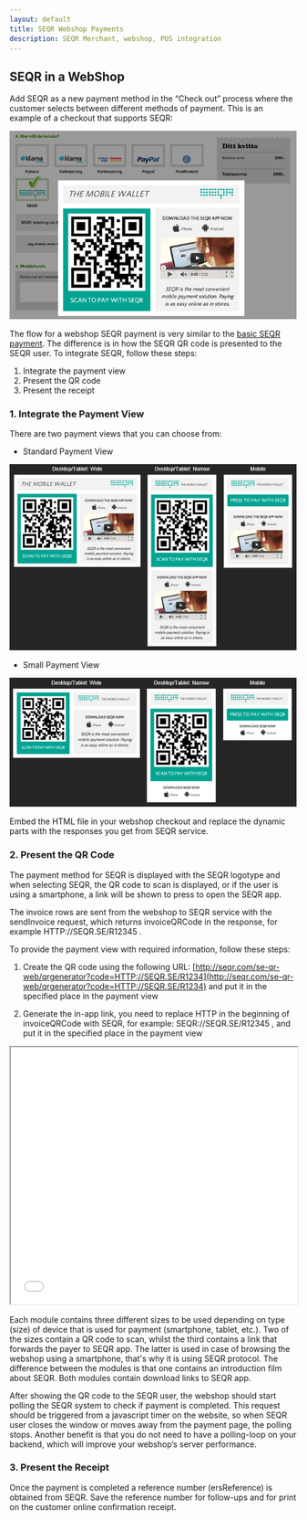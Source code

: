 ```yaml
---
layout: default
title: SEQR Webshop Payments
description: SEQR Merchant, webshop, POS integration
---
```



## SEQR in a WebShop

Add SEQR as a new payment method in the “Check out” process where the 
customer selects between different methods of payment. This is an example of a 
checkout that supports SEQR:

<img src="/assets/images/seqr_webshop.png" />

The flow for a webshop SEQR payment is very similar to the [basic SEQR
payment](/merchant/payment).
The difference is in how the SEQR QR code is presented to the SEQR
user. To integrate SEQR, follow these steps:
1. Integrate the payment view 
2. Present the QR code 
3. Present the receipt

### 1. Integrate the Payment View
There are two payment views that you can choose from:

* Standard Payment View
<img src="/assets/images/webshop_module1.png" />

* Small Payment View
<img src="/assets/images/webshop_module2.png" />

Embed the HTML file in your webshop checkout and replace the dynamic parts with
the responses you get from SEQR service.


### 2. Present the QR Code

The payment method for SEQR is displayed with the SEQR logotype and when 
selecting SEQR, the QR code to scan is displayed, or if the 
user is using a smartphone, a link will be shown to press to open the SEQR app.

The invoice rows are sent from the webshop to SEQR service with the sendInvoice
request, which returns invoiceQRCode in the response, for example
 HTTP://SEQR.SE/R12345 . 

To provide the payment view with required information, follow these steps:

1. Create the QR code using the following URL:
[http://seqr.com/se-qr-web/qrgenerator?code=HTTP://SEQR.SE/R1234](http://seqr.com/se-qr-web/qrgenerator?code=HTTP://SEQR.SE/R1234)
and put it in the specified place in the payment view

2. Generate the in-app link, you need to replace HTTP in the beginning
of invoiceQRCode with SEQR, for example: SEQR://SEQR.SE/R12345 , and put it in
the specified place in the payment view

<div id="qrcode-frame-wrapper1">
    <iframe id="qr-code-frame1" width="100%" height="450px"
        src="/downloads/webshop_modules/module1/seqr-payment-module1.html">
    </iframe>
</div>

Each module contains three different sizes to be used depending on type (size) of device 
that is used for payment (smartphone, tablet, etc.). Two of the sizes contain a QR code to 
scan, whilst the third contains a link that forwards the payer to SEQR app.
The latter is
used in case of browsing the webshop using a smartphone, that's why it is using SEQR protocol.
The difference between the modules is that one contains an introduction film about 
SEQR. Both modules contain download links to SEQR app.


After showing the QR code to the SEQR user, the webshop should start polling the SEQR
system to check if payment is completed. This request should be triggered from a
javascript timer on the website, so when SEQR 
user closes the window or moves away from the payment page, the polling stops. 
Another benefit is that you do not need to have a polling-loop on your backend, which 
will improve your webshop’s server performance. 





### 3. Present the Receipt

Once the payment is completed a reference number (ersReference) is obtained from 
SEQR. Save the reference number for follow-ups and for print on the customer 
online confirmation receipt.



